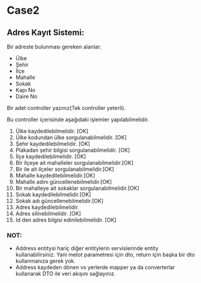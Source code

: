 # Case2

## Adres Kayıt Sistemi:

Bir adreste bulunması gereken alanlar:

- Ülke
- Şehir
- İlçe
- Mahalle
- Sokak
- Kapı No
- Daire No

Bir adet controller yazınız(Tek controller yeterli).

Bu controller içerisinde aşağıdaki işlemler yapılabilmelidir.

1. Ülke kaydedilebilmelidir. [OK]
2. Ülke kodundan ülke sorgulanabilmelidir. [OK]
3. Şehir kaydedilebilmelidir. [OK]
4. Plakadan şehir bilgisi sorgulanabilmelidir. [OK]
5. İlçe kaydedilebilmelidir. [OK]
6. Bir ilçeye ait mahalleler sorgulanabilmelidir.[OK]
7. Bir ile ait ilçeler sorgulanabilmelidir.[OK]
8. Mahalle kaydedilebilmelidir.[OK]
9. Mahalle adını güncellenebilmelidir.[OK]
10. Bir mahalleye ait sokaklar sorgulanabilmelidir.[OK]
11. Sokak kaydedilebilmelidir.[OK]
12. Sokak adı güncellenebilmelidir.[OK]
13. Adres kaydedilebilmelidir.
14. Adres silinebilmelidir. [OK]
15. Id den adres bilgisi edinilebilmelidir. [OK]

### NOT:

- Address entitysi hariç diğer entitylerin servislerinde entity kullanabilirsiniz. Yani metot parametresi için dto,
  return için başka bir dto kullanmanıza gerek yok.
- Address kaydeden dönen vs yerlerde mapper ya da converterlar kullanarak DTO ile veri akışını sağlayınız.
